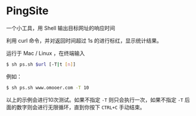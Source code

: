 # PingSite
一个小工具，用 Shell 输出目标网址的响应时间

利用 curl 命令，并对返回时间超过 1s 的进行标红，显示统计结果。

运行于 Mac / Linux ，在终端输入 
```sh
$ sh ps.sh $url [-T|t [n]]
```

例如：
```sh
$ sh ps.sh www.omooer.com -T 10
```
以上的示例会进行10次测试。如果不指定 `-T` 则只会执行一次，如果不指定 `-T` 后面的数字则会进行无限循环，直到你按下 `CTRL+C` 手动结束。
